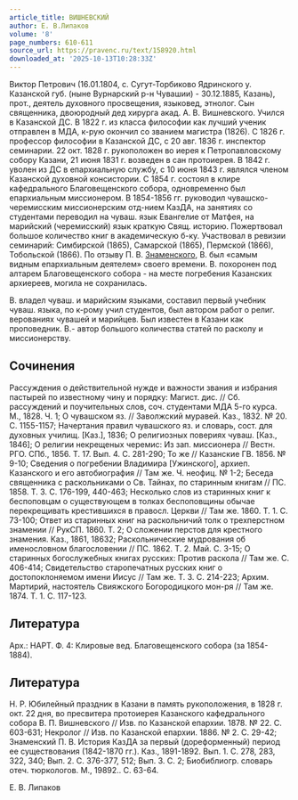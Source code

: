 ```yaml
---
article_title: ВИШНЕВСКИЙ
author: Е. В.Липаков
volume: '8'
page_numbers: 610-611
source_url: https://pravenc.ru/text/158920.html
downloaded_at: '2025-10-13T10:28:33Z'
---
```


Виктор Петрович (16.01.1804, с. Сугут-Торбиково Ядринского у. Казанской губ. (ныне Вурнарский р-н Чувашии) - 30.12.1885, Казань), прот., деятель духовного просвещения, языковед, этнолог. Сын священника, двоюродный дед хирурга акад. А. В. Вишневского. Учился в Казанской ДС. В 1822 г. из класса философии как лучший ученик отправлен в МДА, к-рую окончил со званием магистра (1826). С 1826 г. профессор философии в Казанской ДС, с 20 авг. 1836 г. инспектор семинарии. 22 окт. 1828 г. рукоположен во иерея к Петропавловскому собору Казани, 21 июня 1831 г. возведен в сан протоиерея. В 1842 г. уволен из ДС в епархиальную службу, с 10 июня 1843 г. являлся членом Казанской духовной консистории. С 1854 г. состоял в клире кафедрального Благовещенского собора, одновременно был епархиальным миссионером. В 1854-1856 гг. руководил чувашско-черемисским миссионерским отд-нием КазДА, на занятиях со студентами переводил на чуваш. язык Евангелие от Матфея, на марийский (черемисский) язык краткую Свящ. историю. Пожертвовал большое количество книг в академическую б-ку. Участвовал в ревизии семинарий: Симбирской (1865), Самарской (1865), Пермской (1866), Тобольской (1866). По отзыву П. В. [Знаменского](https://pravenc.ru/text/Знаменского.html), В. был «самым видным епархиальным деятелем» своего времени. В. похоронен под алтарем Благовещенского собора - на месте погребения Казанских архиереев, могила не сохранилась.

В. владел чуваш. и марийским языками, составил первый учебник чуваш. языка, по к-рому учил студентов, был автором работ о религ. верованиях чувашей и марийцев. Был известен в Казани как проповедник. В.- автор большого количества статей по расколу и миссионерству.

## Сочинения

Рассуждения о действительной нужде и важности звания и избрания пастырей по известному чину и порядку: Магист. дис. // Сб. рассуждений и поучительных слов, соч. студентами МДА 5-го курса. М., 1828. Ч. 1; О чувашском яз. // Заволжский муравей. Каз., 1832. № 20. С. 1155-1157; Начертания правил чувашского яз. и словарь, сост. для духовных училищ. [Каз.], 1836; О религиозных повериях чуваш. [Каз., 1846]; О религии некрещеных черемис: Из зап. миссионера // Вестн. РГО. СПб., 1856. Т. 17. Вып. 4. С. 281-290; То же // Казанские ГВ. 1856. № 9-10; Сведения о погребении Владимира [Ужинского], архиеп. Казанского и его автобиография // Там же. Ч. неофиц. № 1-2; Беседа священника с раскольниками о Св. Тайнах, по старинным книгам // ПС. 1858. Т. 3. С. 176-199, 440-463; Несколько слов из старинных книг к беспоповцам о существующем в толках беспоповщины обычае перекрещивать крестившихся в правосл. Церкви // Там же. 1860. Т. 1. С. 73-100; Ответ из старинных книг на раскольничий толк о трехперстном знамении // РукСП. 1860. Т. 2; О сложении перстов для крестного знамения. Каз., 1861, 18632; Раскольнические мудрования об именословном благословении // ПС. 1862. Т. 2. Май. С. 3-15; О старинных богослужебных книгах русских: Против раскола // Там же. С. 406-414; Свидетельство старопечатных русских книг о достопоклоняемом имени Иисус // Там же. Т. 3. С. 214-223; Архим. Мартирий, настоятель Свияжского Богородицкого мон-ря // Там же. 1874. Т. 1. С. 117-123.

## Литература

Арх.: НАРТ. Ф. 4: Клировые вед. Благовещенского собора (за 1854-1884).

## Литература

Н. Р. Юбилейный праздник в Казани в память рукоположения, в 1828 г. окт. 22 дня, во пресвитера протоиерея Казанского кафедрального собора В. П. Вишневского // Изв. по Казанской епархии. 1878. № 22. С. 603-631; Некролог // Изв. по Казанской епархии. 1886. № 2. С. 29-42; Знаменский П. В. История КазДА за первый (дореформенный) период ее существования (1842-1870 гг.). Каз., 1891-1892. Вып. 1. С. 278, 283, 322, 340; Вып. 2. С. 376-377, 512; Вып. 3. С. 2; Биобиблиогр. словарь отеч. тюркологов. М., 19892.. С. 63-64.

Е. В.  Липаков
